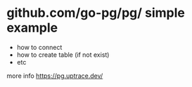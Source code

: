 # github.com/go-pg/pg/ simple example
- how to connect
- how to create table (if not exist)
- etc

more info https://pg.uptrace.dev/
